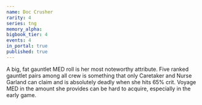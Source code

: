 ```yaml
---
name: Doc Crusher
rarity: 4
series: tng
memory_alpha:
bigbook_tier: 4
events: 4
in_portal: true
published: true
---
```


A big, fat gauntlet MED roll is her most noteworthy attribute. Five ranked gauntlet pairs among all crew is something that only Caretaker and Nurse Garland can claim and is absolutely deadly when she hits 65% crit. Voyage MED in the amount she provides can be hard to acquire, especially in the early game.
